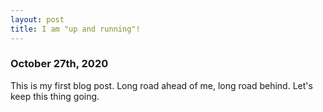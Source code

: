 ```yaml
---
layout: post
title: I am "up and running"!
---
```

### October 27th, 2020

This is my first blog post. Long road ahead of me, long road behind. Let's keep this thing going.
